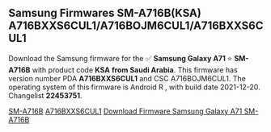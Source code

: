<h2>Samsung Firmwares SM-A716B(KSA) A716BXXS6CUL1/A716BOJM6CUL1/A716BXXS6CUL1</h2>
Download the Samsung firmware for the ✅ <strong>Samsung Galaxy A71 </strong> ⭐ <strong>SM-A716B</strong> with product code <strong>KSA</strong> <strong> from Saudi Arabia</strong>. This firmware has version number PDA <strong>A716BXXS6CUL1</strong> and CSC A716BOJM6CUL1. The operating system of this firmware is Android R , with build date 2021-12-20. Changelist <strong>22453751</strong>.

[SM-A716B](https://samfirm.shop/samsung/model/SM-A716B)
[A716BXXS6CUL1](https://samfirm.shop/samsung/pda/A716BXXS6CUL1)
[Download Firmware Samsung Galaxy A71 SM-A716B](https://samfirm.shop/samsung/firmware/483950)

